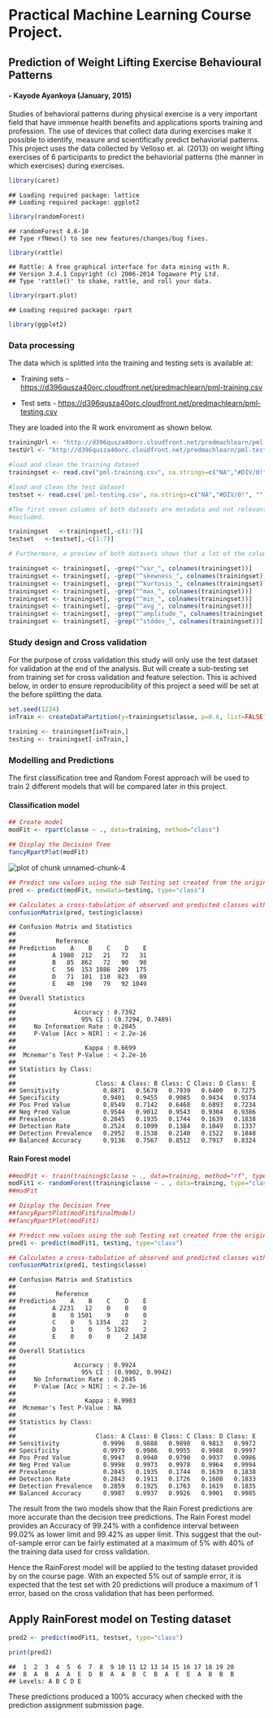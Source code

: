 # Practical Machine Learning Course Project.

## Prediction of Weight Lifting Exercise Behavioural Patterns

#### - Kayode Ayankoya (January, 2015)

Studies of behavioral patterns during physical exercise is a very important field that have immense health benefits and applications sports training and profession. The use of devices that collect data during exercises make it possible to identify, measure and scientifically predict behaviorial patterns. This project uses the data collected by Velloso et. al. (2013) on weight lifting exercises of 6 participants to predict the behaviorial patterns (the manner in which exercises) during exercises.


```r
library(caret)
```

```
## Loading required package: lattice
## Loading required package: ggplot2
```

```r
library(randomForest)
```

```
## randomForest 4.6-10
## Type rfNews() to see new features/changes/bug fixes.
```

```r
library(rattle)
```

```
## Rattle: A free graphical interface for data mining with R.
## Version 3.4.1 Copyright (c) 2006-2014 Togaware Pty Ltd.
## Type 'rattle()' to shake, rattle, and roll your data.
```

```r
library(rpart.plot)
```

```
## Loading required package: rpart
```

```r
library(ggplot2)
```



### Data processing

The data which is splitted into the training and testing sets is available at:

-  Training sets - https://d396qusza40orc.cloudfront.net/predmachlearn/pml-training.csv

-  Test sets - https://d396qusza40orc.cloudfront.net/predmachlearn/pml-testing.csv

They are loaded into the R work enviroment as shown below.


```r
trainingUrl <- "http://d396qusza40orc.cloudfront.net/predmachlearn/pml-training.csv"
testUrl <- "http://d396qusza40orc.cloudfront.net/predmachlearn/pml-testing.csv"

#load and clean the training dataset
trainingset <- read.csv("pml-training.csv", na.strings=c("NA","#DIV/0!", ""))

#load and clean the test dataset
testset <- read.csv('pml-testing.csv', na.strings=c("NA","#DIV/0!", ""))

#The first seven columns of both datasets are metadata and not relevant to this study. Hence they are
#excluded.

trainingset   <-trainingset[,-c(1:7)]
testset   <-testset[,-c(1:7)]

# Furthermore, a preview of both datasets shows that a lot of the columns contain missing values only that are meant for descriptive statistics for each variable. These colums are removed with these codes.

trainingset <- trainingset[, -grep("^var_", colnames(trainingset))]
trainingset <- trainingset[, -grep("^skewness_", colnames(trainingset))]
trainingset <- trainingset[, -grep("^kurtosis_", colnames(trainingset))]
trainingset <- trainingset[, -grep("^max_", colnames(trainingset))]
trainingset <- trainingset[, -grep("^min_", colnames(trainingset))]
trainingset <- trainingset[, -grep("^avg_", colnames(trainingset))]
trainingset <- trainingset[, -grep("^amplitude_", colnames(trainingset))]
trainingset <- trainingset[, -grep("^stddev_", colnames(trainingset))]
```


### Study design and Cross validation

For the purpose of cross validation this study will only use the test dataset for validation at the end of the analysis. But will create a sub-testing set from training set for cross validation and feature selection. This is achived below, in order to ensure reproducibility of this project a seed will be set at the before splitting the data.


```r
set.seed(1234)
inTrain <- createDataPartition(y=trainingset$classe, p=0.6, list=FALSE)

training <- trainingset[inTrain,]
testing <- trainingset[-inTrain,]
```


### Modelling and Predictions
The first classification tree and Random Forest approach will be used to train 2 different models that will be compared later in this project.

#### Classification model

```r
## Create model
modFit <- rpart(classe ~ ., data=training, method="class")

## Display the Decision Tree
fancyRpartPlot(modFit)
```

![plot of chunk unnamed-chunk-4](figure/unnamed-chunk-4-1.png) 

```r
## Predict new values using the sub Testing set created from the original training set 
pred <- predict(modFit, newdata=testing, type="class")

## Calculates a cross-tabulation of observed and predicted classes with associated statistics
confusionMatrix(pred, testing$classe)
```

```
## Confusion Matrix and Statistics
## 
##           Reference
## Prediction    A    B    C    D    E
##          A 1980  212   21   72   31
##          B   85  862   72   90   98
##          C   56  153 1086  209  175
##          D   71  101  110  823   89
##          E   40  190   79   92 1049
## 
## Overall Statistics
##                                           
##                Accuracy : 0.7392          
##                  95% CI : (0.7294, 0.7489)
##     No Information Rate : 0.2845          
##     P-Value [Acc > NIR] : < 2.2e-16       
##                                           
##                   Kappa : 0.6699          
##  Mcnemar's Test P-Value : < 2.2e-16       
## 
## Statistics by Class:
## 
##                      Class: A Class: B Class: C Class: D Class: E
## Sensitivity            0.8871   0.5679   0.7939   0.6400   0.7275
## Specificity            0.9401   0.9455   0.9085   0.9434   0.9374
## Pos Pred Value         0.8549   0.7142   0.6468   0.6893   0.7234
## Neg Pred Value         0.9544   0.9012   0.9543   0.9304   0.9386
## Prevalence             0.2845   0.1935   0.1744   0.1639   0.1838
## Detection Rate         0.2524   0.1099   0.1384   0.1049   0.1337
## Detection Prevalence   0.2952   0.1538   0.2140   0.1522   0.1848
## Balanced Accuracy      0.9136   0.7567   0.8512   0.7917   0.8324
```

#### Rain Forest model


```r
##modFit <- train(training$classe ~ ., data=training, method="rf", type="class")
modFit1 <- randomForest(training$classe ~ . , data=training, type="class")
##modFit

## Display the Decision Tree
##fancyRpartPlot(modFit$finalModel)
##fancyRpartPlot(modFit1)

## Predict new values using the sub Testing set created from the original training set 
pred1 <- predict(modFit1, testing, type="class")

## Calculates a cross-tabulation of observed and predicted classes with associated statistics
confusionMatrix(pred1, testing$classe)
```

```
## Confusion Matrix and Statistics
## 
##           Reference
## Prediction    A    B    C    D    E
##          A 2231   12    0    0    0
##          B    0 1501    9    0    0
##          C    0    5 1354   22    2
##          D    1    0    5 1262    2
##          E    0    0    0    2 1438
## 
## Overall Statistics
##                                           
##                Accuracy : 0.9924          
##                  95% CI : (0.9902, 0.9942)
##     No Information Rate : 0.2845          
##     P-Value [Acc > NIR] : < 2.2e-16       
##                                           
##                   Kappa : 0.9903          
##  Mcnemar's Test P-Value : NA              
## 
## Statistics by Class:
## 
##                      Class: A Class: B Class: C Class: D Class: E
## Sensitivity            0.9996   0.9888   0.9898   0.9813   0.9972
## Specificity            0.9979   0.9986   0.9955   0.9988   0.9997
## Pos Pred Value         0.9947   0.9940   0.9790   0.9937   0.9986
## Neg Pred Value         0.9998   0.9973   0.9978   0.9964   0.9994
## Prevalence             0.2845   0.1935   0.1744   0.1639   0.1838
## Detection Rate         0.2843   0.1913   0.1726   0.1608   0.1833
## Detection Prevalence   0.2859   0.1925   0.1763   0.1619   0.1835
## Balanced Accuracy      0.9987   0.9937   0.9926   0.9901   0.9985
```

The result from the two models show that the Rain Forest predictions are more accurate than the decision tree predictions. The Rain Forest model provides an Accuracy of 99.24% with a confidence interval between 99.02% as lower limit and 99.42% as upper limit.  This suggest that the out-of-sample error can be fairly estimated at a maximum of 5% with 40% of the training data used for cross validation.

Hence the RainForest model will be applied to the testing dataset provided by on the course page. With an expected 5% out of sample error, it is expected that the test set with 20 predictions will produce a maximum of 1 error, based on the cross validation that has been performed.

## Apply RainForest model on Testing dataset


```r
pred2 <- predict(modFit1, testset, type="class")

print(pred2)
```

```
##  1  2  3  4  5  6  7  8  9 10 11 12 13 14 15 16 17 18 19 20 
##  B  A  B  A  A  E  D  B  A  A  B  C  B  A  E  E  A  B  B  B 
## Levels: A B C D E
```

These predictions produced a 100% accuracy when checked with the prediction assignment submission page.



